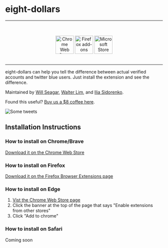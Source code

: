 ﻿# eight-dollars

---------

<p align="center">
  </br></br>
  <a href="https://chrome.google.com/webstore/detail/eight-dollars/fjbponfbognnefnmbffcfllkibbbobki">
    <img height="58" src="https://i.imgur.com/K9Yh8G9.png" alt="Chrome Web Store"></a>
  <a href="https://addons.mozilla.org/en-US/firefox/addon/eightdollars/">
    <img height="58" src="https://i.imgur.com/2jJOtTI.png" alt="Firefox add-ons"></a>
  <a href="https://microsoftedge.microsoft.com/addons/detail/web-archives/apcfghlggldjdjepjnahfdjgdcdekhda">
    <img height="58" src="https://chrome.google.com/webstore/detail/eight-dollars/fjbponfbognnefnmbffcfllkibbbobki" alt="Microsoft Store"></a>
  </br></br>
</p>

---------

eight-dollars can help you tell the difference between actual verified accounts and twitter blue users. Just install the extension and see the difference.

Maintained by [Will Seagar](https://twitter.com/willseagar), [Walter Lim](https://twitter.com/iWaltzAround), and [Ilia Sidorenko](https://twitter.com/noway421). 

Found this useful? [Buy us a $8 coffee here](https://www.buymeacoffee.com/eightdollars).

![Some tweets](./assets/example.png)


## Installation Instructions

### How to install on Chrome/Brave

[Download it on the Chrome Web Store](https://chrome.google.com/webstore/detail/eight-dollars/fjbponfbognnefnmbffcfllkibbbobki)

### How to install on Firefox

[Download it on the Firefox Browser Extensions page](https://addons.mozilla.org/en-US/firefox/addon/eightdollars/) 

### How to install on Edge

1. [Vist the Chrome Web Store page](https://chrome.google.com/webstore/detail/eight-dollars/fjbponfbognnefnmbffcfllkibbbobki)
2. Click the banner at the top of the page that says "Enable extensions from other stores"
3. Click "Add to chrome"

### How to install on Safari

Coming soon
